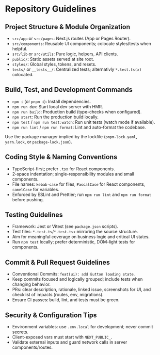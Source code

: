 # Repository Guidelines

## Project Structure & Module Organization
- `src/app` or `src/pages`: Next.js routes (App or Pages Router).
- `src/components`: Reusable UI components; colocate styles/tests when helpful.
- `src/lib` or `src/utils`: Pure logic, helpers, API clients.
- `public/`: Static assets served at site root.
- `styles/`: Global styles, tokens, and resets.
- `tests/` or `__tests__/`: Centralized tests; alternativly `*.test.ts(x)` colocated.

## Build, Test, and Development Commands
- `npm i` (or `pnpm i`): Install dependencies.
- `npm run dev`: Start local dev server with HMR.
- `npm run build`: Production build (type-checks when configured).
- `npm start`: Run the production build locally.
- `npm test` / `npm run test:watch`: Run unit tests (watch mode if available).
- `npm run lint` / `npm run format`: Lint and auto-format the codebase.

Use the package manager implied by the lockfile (`pnpm-lock.yaml`, `yarn.lock`, or `package-lock.json`).

## Coding Style & Naming Conventions
- TypeScript-first; prefer `.tsx` for React components.
- 2-space indentation; single-responsibility modules and small components.
- File names: `kebab-case` for files, `PascalCase` for React components, `camelCase` for variables.
- Enforced by ESLint and Prettier; run `npm run lint` and `npm run format` before pushing.

## Testing Guidelines
- Framework: Jest or Vitest (see `package.json` scripts).
- Test files: `*.test.ts`/`*.test.tsx` mirroring the source structure.
- Aim for meaningful coverage on business logic and critical UI states.
- Run `npm test` locally; prefer deterministic, DOM-light tests for components.

## Commit & Pull Request Guidelines
- Conventional Commits: `feat(ui): add Button loading state`.
- Keep commits focused and logically grouped; include tests when changing behavior.
- PRs: clear description, rationale, linked issue, screenshots for UI, and checklist of impacts (routes, env, migrations).
- Ensure CI passes: build, lint, and tests must be green.

## Security & Configuration Tips
- Environment variables: use `.env.local` for development; never commit secrets.
- Client-exposed vars must start with `NEXT_PUBLIC_`.
- Validate external inputs and guard network calls in server components/routes.
